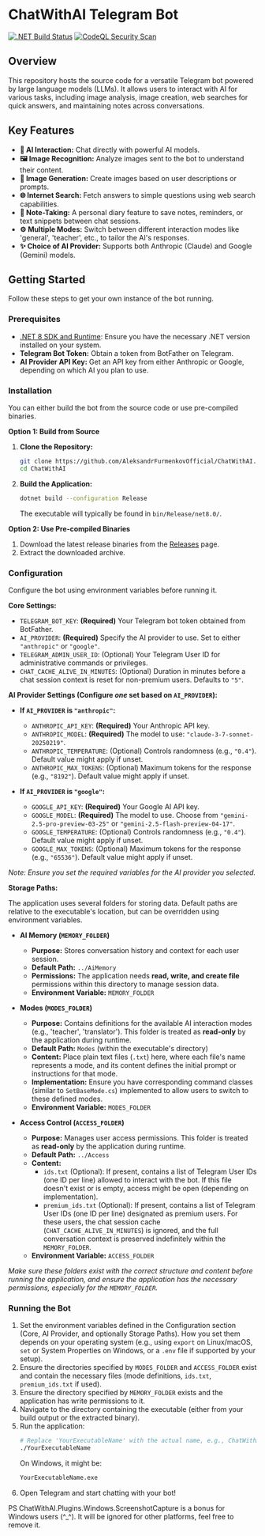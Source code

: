 # ChatWithAI Telegram Bot

[![.NET Build Status](https://github.com/AleksandrFurmenkovOfficial/ChatWithAI/actions/workflows/dotnet.yml/badge.svg)](https://github.com/AleksandrFurmenkovOfficial/ChatWithAI/actions/workflows/dotnet.yml)
[![CodeQL Security Scan](https://github.com/AleksandrFurmenkovOfficial/ChatWithAI/actions/workflows/github-code-scanning/codeql/badge.svg)](https://github.com/AleksandrFurmenkovOfficial/ChatWithAI/actions/workflows/github-code-scanning/codeql)

## Overview

This repository hosts the source code for a versatile Telegram bot powered by large language models (LLMs). It allows users to interact with AI for various tasks, including image analysis, image creation, web searches for quick answers, and maintaining notes across conversations.

## Key Features

*   **🤖 AI Interaction:** Chat directly with powerful AI models.
*   **🖼️ Image Recognition:** Analyze images sent to the bot to understand their content.
*   **🎨 Image Generation:** Create images based on user descriptions or prompts.
*   **🌐 Internet Search:** Fetch answers to simple questions using web search capabilities.
*   **📝 Note-Taking:** A personal diary feature to save notes, reminders, or text snippets between chat sessions.
*   **⚙️ Multiple Modes:** Switch between different interaction modes like 'general', 'teacher', etc., to tailor the AI's responses.
*   **✨ Choice of AI Provider:** Supports both Anthropic (Claude) and Google (Gemini) models.

## Getting Started

Follow these steps to get your own instance of the bot running.

### Prerequisites

*   [.NET 8 SDK and Runtime](https://dotnet.microsoft.com/en-us/download/dotnet/8.0): Ensure you have the necessary .NET version installed on your system.
*   **Telegram Bot Token:** Obtain a token from BotFather on Telegram.
*   **AI Provider API Key:** Get an API key from either Anthropic or Google, depending on which AI you plan to use.

### Installation

You can either build the bot from the source code or use pre-compiled binaries.

**Option 1: Build from Source**

1.  **Clone the Repository:**
    ```bash
    git clone https://github.com/AleksandrFurmenkovOfficial/ChatWithAI.git
    cd ChatWithAI
    ```
2.  **Build the Application:**
    ```bash
    dotnet build --configuration Release
    ```
    The executable will typically be found in `bin/Release/net8.0/`.

**Option 2: Use Pre-compiled Binaries**

1.  Download the latest release binaries from the [Releases](https://github.com/AleksandrFurmenkovOfficial/ChatWithAI/releases) page.
2.  Extract the downloaded archive.

### Configuration

Configure the bot using environment variables before running it.

**Core Settings:**

*   `TELEGRAM_BOT_KEY`: **(Required)** Your Telegram bot token obtained from BotFather.
*   `AI_PROVIDER`: **(Required)** Specify the AI provider to use. Set to either `"anthropic"` or `"google"`.
*   `TELEGRAM_ADMIN_USER_ID`: (Optional) Your Telegram User ID for administrative commands or privileges.
*   `CHAT_CACHE_ALIVE_IN_MINUTES`: (Optional) Duration in minutes before a chat session context is reset for non-premium users. Defaults to `"5"`.

**AI Provider Settings (Configure *one* set based on `AI_PROVIDER`):**

*   **If `AI_PROVIDER` is `"anthropic"`:**
    *   `ANTHROPIC_API_KEY`: **(Required)** Your Anthropic API key.
    *   `ANTHROPIC_MODEL`: **(Required)** The model to use: `"claude-3-7-sonnet-20250219"`.
    *   `ANTHROPIC_TEMPERATURE`: (Optional) Controls randomness (e.g., `"0.4"`). Default value might apply if unset.
    *   `ANTHROPIC_MAX_TOKENS`: (Optional) Maximum tokens for the response (e.g., `"8192"`). Default value might apply if unset.

*   **If `AI_PROVIDER` is `"google"`:**
    *   `GOOGLE_API_KEY`: **(Required)** Your Google AI API key.
    *   `GOOGLE_MODEL`: **(Required)** The model to use. Choose from `"gemini-2.5-pro-preview-03-25"` or `"gemini-2.5-flash-preview-04-17"`.
    *   `GOOGLE_TEMPERATURE`: (Optional) Controls randomness (e.g., `"0.4"`). Default value might apply if unset.
    *   `GOOGLE_MAX_TOKENS`: (Optional) Maximum tokens for the response (e.g., `"65536"`). Default value might apply if unset.

*Note: Ensure you set the required variables for the AI provider you selected.*

**Storage Paths:**

The application uses several folders for storing data. Default paths are relative to the executable's location, but can be overridden using environment variables.

*   **AI Memory (`MEMORY_FOLDER`)**
    *   **Purpose:** Stores conversation history and context for each user session.
    *   **Default Path:** `../AiMemory`
    *   **Permissions:** The application needs **read, write, and create file** permissions within this directory to manage session data.
    *   **Environment Variable:** `MEMORY_FOLDER`

*   **Modes (`MODES_FOLDER`)**
    *   **Purpose:** Contains definitions for the available AI interaction modes (e.g., 'teacher', 'translator'). This folder is treated as **read-only** by the application during runtime.
    *   **Default Path:** `Modes` (within the executable's directory)
    *   **Content:** Place plain text files (`.txt`) here, where each file's name represents a mode, and its content defines the initial prompt or instructions for that mode.
    *   **Implementation:** Ensure you have corresponding command classes (similar to `SetBaseMode.cs`) implemented to allow users to switch to these defined modes.
    *   **Environment Variable:** `MODES_FOLDER`

*   **Access Control (`ACCESS_FOLDER`)**
    *   **Purpose:** Manages user access permissions. This folder is treated as **read-only** by the application during runtime.
    *   **Default Path:** `../Access`
    *   **Content:**
        *   `ids.txt` (Optional): If present, contains a list of Telegram User IDs (one ID per line) allowed to interact with the bot. If this file doesn't exist or is empty, access might be open (depending on implementation).
        *   `premium_ids.txt` (Optional): If present, contains a list of Telegram User IDs (one ID per line) designated as premium users. For these users, the chat session cache (`CHAT_CACHE_ALIVE_IN_MINUTES`) is ignored, and the full conversation context is preserved indefinitely within the `MEMORY_FOLDER`.
    *   **Environment Variable:** `ACCESS_FOLDER`

*Make sure these folders exist with the correct structure and content before running the application, and ensure the application has the necessary permissions, especially for the `MEMORY_FOLDER`.*

### Running the Bot

1.  Set the environment variables defined in the Configuration section (Core, AI Provider, and optionally Storage Paths). How you set them depends on your operating system (e.g., using `export` on Linux/macOS, `set` or System Properties on Windows, or a `.env` file if supported by your setup).
2.  Ensure the directories specified by `MODES_FOLDER` and `ACCESS_FOLDER` exist and contain the necessary files (mode definitions, `ids.txt`, `premium_ids.txt` if used).
3.  Ensure the directory specified by `MEMORY_FOLDER` exists and the application has write permissions to it.
4.  Navigate to the directory containing the executable (either from your build output or the extracted binary).
5.  Run the application:
    ```bash
    # Replace 'YourExecutableName' with the actual name, e.g., ChatWithAI
    ./YourExecutableName
    ```
    On Windows, it might be:
    ```cmd
    YourExecutableName.exe
    ```
6.  Open Telegram and start chatting with your bot!

PS ChatWithAI.Plugins.Windows.ScreenshotCapture is a bonus for Windows users (^_^). It will be ignored for other platforms, feel free to remove it.
